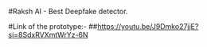 #Raksh AI - Best Deepfake detector.

#Link of the prototype:-
##https://youtu.be/J9Dmko27jjE?si=8SdxRVXmtWrYz-6N
